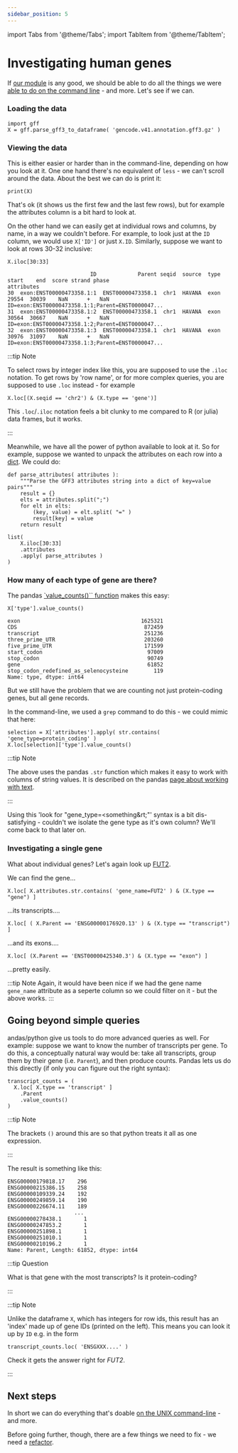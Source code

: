 ```yaml
---
sidebar_position: 5
---
```


import Tabs from '@theme/Tabs';
import TabItem from '@theme/TabItem';

# Investigating human genes

If [our module](making_a_module.md) is any good, we should be able to do all the things we were [able to do on
the command line](/bioinformatics/exploring_gene_annotations_in_bash) - and more. Let's see if we can.

### Loading the data

```
import gff
X = gff.parse_gff3_to_dataframe( 'gencode.v41.annotation.gff3.gz' )
```

### Viewing the data

This is either easier or harder than in the command-line, depending on how you look at it. One one hand
there's no equivalent of `less` - we can't scroll around the data. About the best we can do is print it:

```
print(X)
```

That's ok (it shows us the first few and the last few rows), but for example the attributes column is a bit hard
to look at.

On the other hand we can easily get at individual rows and columns, by name, in a way we couldn't before. For
example, to look just at the `ID` column, we would use `X['ID']` or just `X.ID`. Similarly, suppose we want to
look at rows 30-32 inclusive:

```
X.iloc[30:33]
```

                              ID             Parent seqid  source  type  start    end  score strand phase                                         attributes
    30  exon:ENST00000473358.1:1  ENST00000473358.1  chr1  HAVANA  exon  29554  30039    NaN      +   NaN  ID=exon:ENST00000473358.1:1;Parent=ENST0000047...
    31  exon:ENST00000473358.1:2  ENST00000473358.1  chr1  HAVANA  exon  30564  30667    NaN      +   NaN  ID=exon:ENST00000473358.1:2;Parent=ENST0000047...
    32  exon:ENST00000473358.1:3  ENST00000473358.1  chr1  HAVANA  exon  30976  31097    NaN      +   NaN  ID=exon:ENST00000473358.1:3;Parent=ENST0000047...

:::tip Note

To select rows by integer index like this, you are supposed to use the `.iloc` notation. To get rows by 'row
name', or for more complex queries, you are supposed to use `.loc` instead - for example
```
X.loc[(X.seqid == 'chr2') & (X.type == 'gene')]
```

This `.loc`/`.iloc` notation feels a bit clunky to me compared to R (or julia) data frames, but it works.

:::

Meanwhile, we have all the power of python available to look at it. So for example, suppose we wanted to unpack
the attributes on each row into a [dict](https://docs.python.org/3/tutorial/datastructures.html).  We could do:

```
def parse_attributes( attributes ):
	"""Parse the GFF3 attributes string into a dict of key=value pairs"""
	result = {}
	elts = attributes.split(";")
	for elt in elts:
		(key, value) = elt.split( "=" )
		result[key] = value
	return result
	
list(
	X.iloc[30:33]
	.attributes
	.apply( parse_attributes )
)
```

### How many of each type of gene are there?

The pandas [`value_counts()`` function](https://pandas.pydata.org/docs/reference/api/pandas.Series.value_counts.html) makes this
easy:

```
X['type'].value_counts()
```

    exon                                      1625321
    CDS                                        872459
    transcript                                 251236
    three_prime_UTR                            203260
    five_prime_UTR                             171599
    start_codon                                 97009
    stop_codon                                  90749
    gene                                        61852
    stop_codon_redefined_as_selenocysteine        119
    Name: type, dtype: int64

But we still have the problem that we are counting not just protein-coding genes, but all gene records.

In the command-line, we used a `grep` command to do this - we could mimic that here:

```
selection = X['attributes'].apply( str.contains( 'gene_type=protein_coding' )
X.loc[selection]['type'].value_counts()
```

:::tip Note

The above uses the pandas `.str` function which makes it easy to work with columns of string values.
It is described on the pandas [page about working with text](https://pandas.pydata.org/pandas-docs/stable/user_guide/text.html).

:::

Using this 'look for "gene_type=&lt;something&rt;"' syntax is a bit dis-satisfying - couldn't we isolate the
gene type as it's own column?  We'll come back to that later on.

### Investigating a single gene

What about individual genes? Let's again look up [FUT2](https://en.wikipedia.org/wiki/FUT2).

We can find the gene...
```
X.loc[ X.attributes.str.contains( 'gene_name=FUT2' ) & (X.type == "gene") ]
```

...its transcripts....
```
X.loc[ ( X.Parent == 'ENSG00000176920.13' ) & (X.type == "transcript") ]
```

...and its exons....
```
X.loc[ (X.Parent == 'ENST00000425340.3') & (X.type == "exon") ]
```

...pretty easily.

:::tip Note
Again, it would have been nice if we had the gene name `gene_name` attribute as a seperte column so we could
filter on it - but the above works.
:::

## Going beyond simple queries

andas/python give us tools to do more advanced queries as well. For example: suppose we want to know the
number of transcripts per gene. To do this, a conceptually natural way would be: take all transcripts, group
them by their gene (i.e. `Parent`), and then produce counts. Pandas lets us do this directly (if only you can
figure out the right syntax):

```
transcript_counts = (
  X.loc[ X.type == 'transcript' ]
    .Parent
    .value_counts()
)
```

:::tip Note

The brackets `()` around this are so that python treats it all as one expression.

:::


The result is something like this:

    ENSG00000179818.17    296
    ENSG00000215386.15    258
    ENSG00000109339.24    192
    ENSG00000249859.14    190
    ENSG00000226674.11    189
                         ... 
    ENSG00000278438.1       1
    ENSG00000247853.2       1
    ENSG00000251898.1       1
    ENSG00000251010.1       1
    ENSG00000210196.2       1
    Name: Parent, Length: 61852, dtype: int64

:::tip Question

What is that gene with the most transcripts?  Is it protein-coding?

:::

:::tip Note

Unlike the dataframe `X`, which has integers for row ids, this result has an 'index' made up of gene IDs
(printed on the left). This means you can look it up by `ID` e.g. in the form

```
transcript_counts.loc( 'ENSGXXX....' )
```

Check it gets the answer right for *FUT2*.

:::

## Next steps

In short we can do everything that's doable
[on the UNIX command-line](/bioinformatics/exploring_gene_annotations_in_bash) - and more.

Before going further, though, there are a few things we need to fix - we need a [refactor](a_refactor.md).

